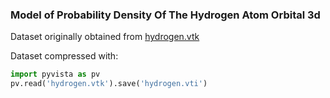 ### Model of Probability Density Of The Hydrogen Atom Orbital 3d

Dataset originally obtained from [hydrogen.vtk](https://www.it.uu.se/edu/course/homepage/vetvis/ht11/ComputerExercises/data/a1/hydrogen.vtk)

Dataset compressed with:

```py
import pyvista as pv
pv.read('hydrogen.vtk').save('hydrogen.vti')
```
